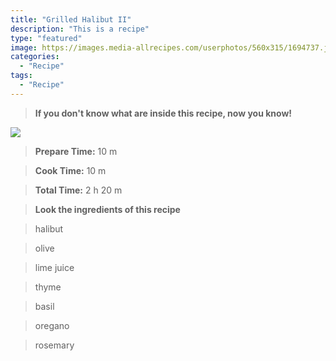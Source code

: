 ```yaml
---
title: "Grilled Halibut II"
description: "This is a recipe"
type: "featured"
image: https://images.media-allrecipes.com/userphotos/560x315/1694737.jpg
categories: 
  - "Recipe"
tags: 
  - "Recipe"
---
```



>**If you don't know what are inside this recipe, now you know!**

![](../images/Recipes-Banner.jpg)
> **Prepare Time:** 10 m


> **Cook Time:** 10 m


> **Total Time:** 2 h 20 m

> **Look the ingredients of this recipe**

> halibut

> olive

> lime juice

> thyme

> basil

> oregano

> rosemary

